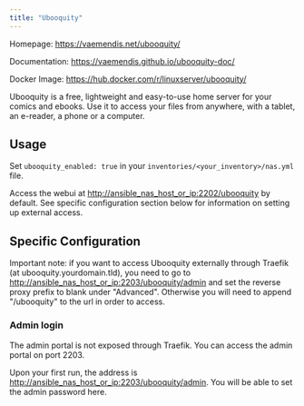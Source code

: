 ```yaml
---
title: "Ubooquity"
---
```


Homepage: <https://vaemendis.net/ubooquity/>

Documentation: <https://vaemendis.github.io/ubooquity-doc/>

Docker Image: <https://hub.docker.com/r/linuxserver/ubooquity/>

Ubooquity is a free, lightweight and easy-to-use home server for your comics and ebooks. Use it to access your files from anywhere, with a tablet, an e-reader, a phone or a computer.

## Usage

Set `ubooquity_enabled: true` in your `inventories/<your_inventory>/nas.yml` file.

Access the webui at <http://ansible_nas_host_or_ip:2202/ubooquity> by default. See specific configuration section below for information on setting up external access.

## Specific Configuration

Important note: if you want to access Ubooquity externally through Traefik (at ubooquity.yourdomain.tld), you need to go to <http://ansible_nas_host_or_ip:2203/ubooquity/admin> and set the reverse proxy prefix to blank under "Advanced". Otherwise you will need to append "/ubooquity" to the url in order to access.

### Admin login

The admin portal is not exposed through Traefik. You can access the admin portal on port 2203.

Upon your first run, the address is <http://ansible_nas_host_or_ip:2203/ubooquity/admin>. You will be able to set the admin password here.
